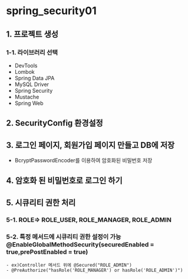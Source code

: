 # spring_security01

## 1. 프로젝트 생성
### 1-1. 라이브러리 선택
- DevTools
- Lombok
- Spring Data JPA
- MySQL Driver
- Spring Security
- Mustache
- Spring Web

## 2. SecurityConfig 환경설정

## 3. 로그인 페이지, 회원가입 페이지 만들고 DB에 저장
- BcryptPasswordEncoder를 이용하여 암호화된 비밀번호 저장

## 4. 암호화 된 비밀번호로 로그인 하기

## 5. 시큐리티 권한 처리
### 5-1. ROLE=> ROLE_USER, ROLE_MANAGER, ROLE_ADMIN
### 5-2. 특정 메서드에 시큐리티 권한 설정이 가능 @EnableGlobalMethodSecurity(securedEnabled = true,prePostEnabled = true)
    - ex)Controller 메서드 위에 @Secured("ROLE_ADMIN")
    - @PreAuthorize("hasRole('ROLE_MANAGER') or hasRole('ROLE_ADMIN')")
